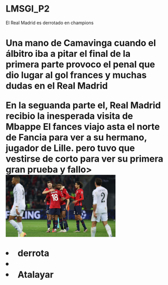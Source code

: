 # LMSGI_P2
<!DOCTYPE html>
<html
title>El Real Madrid es derrotado en champions
</head> 
<boby>
<h1>Una mano de Camavinga cuando el álbitro iba a pitar el final de la primera parte provoco el penal que dio lugar al gol frances y muchas dudas en el Real Madrid
<p>En la seguanda parte el, Real Madrid recibio la inesperada visita de Mbappe
  El fances viajo asta el norte de Fancia para ver a su hermano, jugador de Lille.
  pero tuvo que vestirse de corto para ver su primera gran prueba y fallo>
   </head>
   <body>
   <img src="image.jpg" width="350" heijht="250" alt=
  <ol>
  <li>derrota</li>
  <li>
  <li>Atalayar</li>
  </dl>
  </boby>
  </html>
  </html>
